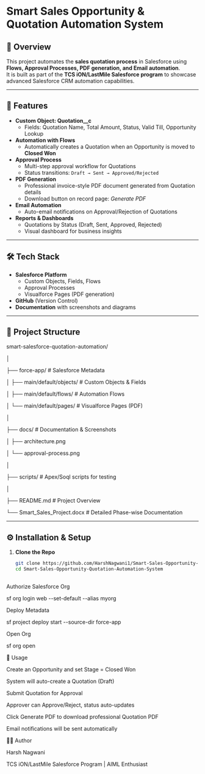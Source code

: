  


# Smart Sales Opportunity & Quotation Automation System 
 
## 🚀 Overview 
This project automates the **sales quotation process** in Salesforce using **Flows, Approval Processes, PDF generation, and Email automation**.   
It is built as part of the **TCS iON/LastMile Salesforce program** to showcase advanced Salesforce CRM automation capabilities. 
 
--- 
 
## 🎯 Features 
- **Custom Object: Quotation__c** 
  - Fields: Quotation Name, Total Amount, Status, Valid Till, Opportunity Lookup 
- **Automation with Flows** 
  - Automatically creates a Quotation when an Opportunity is moved to **Closed Won** 
- **Approval Process** 
  - Multi-step approval workflow for Quotations 
  - Status transitions: `Draft → Sent → Approved/Rejected` 
- **PDF Generation** 
  - Professional invoice-style PDF document generated from Quotation details 
  - Download button on record page: *Generate PDF* 
- **Email Automation** 
  - Auto-email notifications on Approval/Rejection of Quotations 
- **Reports & Dashboards** 
  - Quotations by Status (Draft, Sent, Approved, Rejected) 
  - Visual dashboard for business insights 
 
--- 
 
## 🛠️ Tech Stack 
- **Salesforce Platform** 
  - Custom Objects, Fields, Flows 
  - Approval Processes 
  - Visualforce Pages (PDF generation) 
- **GitHub** (Version Control) 
- **Documentation** with screenshots and diagrams 
 
--- 
 
## 📂 Project Structure 
  

smart-salesforce-quotation-automation/ 

 │ 

 ├── force-app/ # Salesforce Metadata 

 │ ├── main/default/objects/ # Custom Objects & Fields 

 │ ├── main/default/flows/ # Automation Flows 

 │ └── main/default/pages/ # Visualforce Pages (PDF) 

 │ 

 ├── docs/ # Documentation & Screenshots 

 │ ├── architecture.png 

 │ └── approval-process.png 

 │ 

 ├── scripts/ # Apex/Soql scripts for testing 

 │ 

 ├── README.md # Project Overview 

 └── Smart_Sales_Project.docx # Detailed Phase-wise Documentation 

 
--- 
 
## ⚙️ Installation & Setup 
1. **Clone the Repo** 
   ```bash 
   git clone https://github.com/HarshNagwani1/Smart-Sales-Opportunity-Quotation-Automation-System.git 
   cd Smart-Sales-Opportunity-Quotation-Automation-System 
  

Authorize Salesforce Org 

sf org login web --set-default --alias myorg 
  

Deploy Metadata 

sf project deploy start --source-dir force-app 
  

Open Org 

sf org open 
  

 

🧪 Usage 

Create an Opportunity and set Stage = Closed Won 

System will auto-create a Quotation (Draft) 

Submit Quotation for Approval 

Approver can Approve/Reject, status auto-updates 

Click Generate PDF to download professional Quotation PDF 

Email notifications will be sent automatically 


👨‍💻 Author 

Harsh Nagwani 

 TCS iON/LastMile Salesforce Program | AIML Enthusiast 

 
